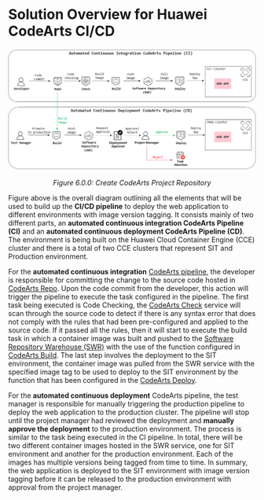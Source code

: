 # Solution  Overview for Huawei CodeArts CI/CD

![figure6.0.0](./images/6.0.0.png)

*<p align="center"> Figure 6.0.0: Create CodeArts Project Repository </p>*

Figure above is the overall diagram outlining all the elements that will be used to build up the **CI/CD pipeline** to deploy the web application to different environments with image version tagging. It consists mainly of two different parts, an **automated continuous integration CodeArts Pipeline (CI)** and an **automated continuous deployment CodeArts Pipeline (CD)**. The environment is being built on the Huawei Cloud Container Engine (CCE) cluster and there is a total of two CCE clusters that represent SIT and Production environment.

For the **automated continuous integration** [CodeArts pipeline](https://support.huaweicloud.com/intl/en-us/cloudpipeline/index.html), the developer is responsible for committing the change to the source code hosted in [CodeArts Repo](https://support.huaweicloud.com/intl/en-us/codehub/index.html). Upon the code commit from the developer, this action will trigger the pipeline to execute the task configured in the pipeline. The first task being executed is Code Checking, the [CodeArts Check](https://support.huaweicloud.com/intl/en-us/codecheck/index.html) service will scan through the source code to detect if there is any syntax error that does not comply with the rules that had been pre-configured and applied to the source code. If it passed all the rules, then it will start to execute the build task in which a container image was built and pushed to the [Software Repository Warehouse (SWR)](https://support.huaweicloud.com/intl/en-us/productdesc-swr/swr_03_0001.html) with the use of the function configured in [CodeArts Build](https://support.huaweicloud.com/intl/en-us/cloudbuild/index.html). The last step involves the deployment to the SIT environment, the container image was pulled from the SWR service with the specified image tag to be used to deploy to the SIT environment by the function that has been configured in the [CodeArts Deploy](https://support.huaweicloud.com/intl/en-us/clouddeploy/index.html).

For the **automated continuous deployment** CodeArts pipeline, the test manager is responsible for manually triggering the production pipeline to deploy the web application to the production cluster. The pipeline will stop until the project manager had reviewed the deployment and **manually approve the deployment** to the production environment. The process is similar to the task being executed in the CI pipeline. In total, there will be two different container images hosted in the SWR service, one for SIT environment and another for the production environment. Each of the images has multiple versions being tagged from time to time.
In summary, the web application is deployed to the SIT environment with image version tagging before it can be released to the production environment with approval from the project manager.